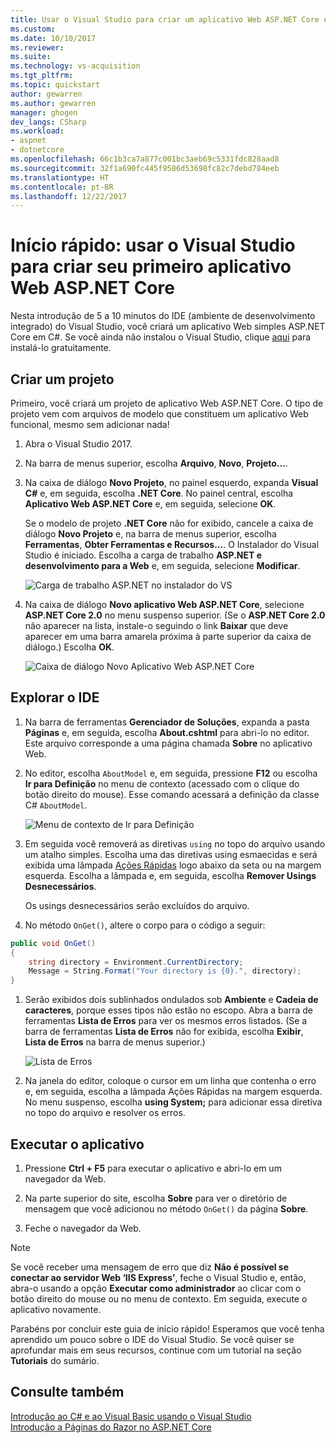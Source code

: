 ```yaml
---
title: Usar o Visual Studio para criar um aplicativo Web ASP.NET Core em C# | Microsoft Docs
ms.custom: 
ms.date: 10/10/2017
ms.reviewer: 
ms.suite: 
ms.technology: vs-acquisition
ms.tgt_pltfrm: 
ms.topic: quickstart
author: gewarren
ms.author: gewarren
manager: ghogen
dev_langs: CSharp
ms.workload:
- aspnet
- dotnetcore
ms.openlocfilehash: 66c1b3ca7a877c001bc3aeb69c5331fdc828aad8
ms.sourcegitcommit: 32f1a690fc445f9586d53698fc82c7debd784eeb
ms.translationtype: HT
ms.contentlocale: pt-BR
ms.lasthandoff: 12/22/2017
---
```

# <a name="quickstart-use-visual-studio-to-create-your-first-aspnet-core-web-app"></a>Início rápido: usar o Visual Studio para criar seu primeiro aplicativo Web ASP.NET Core

Nesta introdução de 5 a 10 minutos do IDE (ambiente de desenvolvimento integrado) do Visual Studio, você criará um aplicativo Web simples ASP.NET Core em C#. Se você ainda não instalou o Visual Studio, clique [aqui](http://www.visualstudio.com) para instalá-lo gratuitamente.

## <a name="create-a-project"></a>Criar um projeto

Primeiro, você criará um projeto de aplicativo Web ASP.NET Core. O tipo de projeto vem com arquivos de modelo que constituem um aplicativo Web funcional, mesmo sem adicionar nada!

1. Abra o Visual Studio 2017.

1. Na barra de menus superior, escolha **Arquivo**, **Novo**, **Projeto...**.

1. Na caixa de diálogo **Novo Projeto**, no painel esquerdo, expanda **Visual C#** e, em seguida, escolha **.NET Core**. No painel central, escolha **Aplicativo Web ASP.NET Core** e, em seguida, selecione **OK**.

     Se o modelo de projeto **.NET Core** não for exibido, cancele a caixa de diálogo **Novo Projeto** e, na barra de menus superior, escolha **Ferramentas**, **Obter Ferramentas e Recursos...**. O Instalador do Visual Studio é iniciado. Escolha a carga de trabalho **ASP.NET e desenvolvimento para a Web** e, em seguida, selecione **Modificar**.

     ![Carga de trabalho ASP.NET no instalador do VS](../ide/media/quickstart-aspnet-workload.png)

1. Na caixa de diálogo **Novo aplicativo Web ASP.NET Core**, selecione **ASP.NET Core 2.0** no menu suspenso superior. (Se o **ASP.NET Core 2.0** não aparecer na lista, instale-o seguindo o link **Baixar** que deve aparecer em uma barra amarela próxima à parte superior da caixa de diálogo.) Escolha **OK**.

   ![Caixa de diálogo Novo Aplicativo Web ASP.NET Core](../ide/media/quickstart-aspnet-core20.png)

## <a name="explore-the-ide"></a>Explorar o IDE

1. Na barra de ferramentas **Gerenciador de Soluções**, expanda a pasta **Páginas** e, em seguida, escolha **About.cshtml** para abri-lo no editor. Este arquivo corresponde a uma página chamada **Sobre** no aplicativo Web.

1. No editor, escolha `AboutModel` e, em seguida, pressione **F12** ou escolha **Ir para Definição** no menu de contexto (acessado com o clique do botão direito do mouse). Esse comando acessará a definição da classe C# `AboutModel`.

   ![Menu de contexto de Ir para Definição](../ide/media/quickstart-aspnet-gotodefinition.png)

1. Em seguida você removerá as diretivas `using` no topo do arquivo usando um atalho simples. Escolha uma das diretivas using esmaecidas e será exibida uma lâmpada [Ações Rápidas](../ide/quick-actions.md) logo abaixo da seta ou na margem esquerda. Escolha a lâmpada e, em seguida, escolha **Remover Usings Desnecessários**.

     Os usings desnecessários serão excluídos do arquivo.

1. No método `OnGet()`, altere o corpo para o código a seguir:

 ```csharp
 public void OnGet()
 {
     string directory = Environment.CurrentDirectory;
     Message = String.Format("Your directory is {0}.", directory);
 }
 ```

1. Serão exibidos dois sublinhados ondulados sob **Ambiente** e **Cadeia de caracteres**, porque esses tipos não estão no escopo. Abra a barra de ferramentas **Lista de Erros** para ver os mesmos erros listados. (Se a barra de ferramentas **Lista de Erros** não for exibida, escolha **Exibir**, **Lista de Erros** na barra de menus superior.)

   ![Lista de Erros](../ide/media/quickstart-aspnet-errorlist.png)

1. Na janela do editor, coloque o cursor em um linha que contenha o erro e, em seguida, escolha a lâmpada Ações Rápidas na margem esquerda. No menu suspenso, escolha **using System;** para adicionar essa diretiva no topo do arquivo e resolver os erros.

## <a name="run-the-application"></a>Executar o aplicativo

1. Pressione **Ctrl + F5** para executar o aplicativo e abri-lo em um navegador da Web.

1. Na parte superior do site, escolha **Sobre** para ver o diretório de mensagem que você adicionou no método `OnGet()` da página **Sobre**.

1. Feche o navegador da Web.

> [!NOTE]
> Se você receber uma mensagem de erro que diz **Não é possível se conectar ao servidor Web ‘IIS Express’**, feche o Visual Studio e, então, abra-o usando a opção **Executar como administrador** ao clicar com o botão direito do mouse ou no menu de contexto. Em seguida, execute o aplicativo novamente.

Parabéns por concluir este guia de início rápido! Esperamos que você tenha aprendido um pouco sobre o IDE do Visual Studio. Se você quiser se aprofundar mais em seus recursos, continue com um tutorial na seção **Tutoriais** do sumário.

## <a name="see-also"></a>Consulte também

[Introdução ao C# e ao Visual Basic usando o Visual Studio](getting-started-with-visual-csharp-and-visual-basic.md)  
[Introdução a Páginas do Razor no ASP.NET Core](/aspnet/core/tutorials/razor-pages/razor-pages-start)